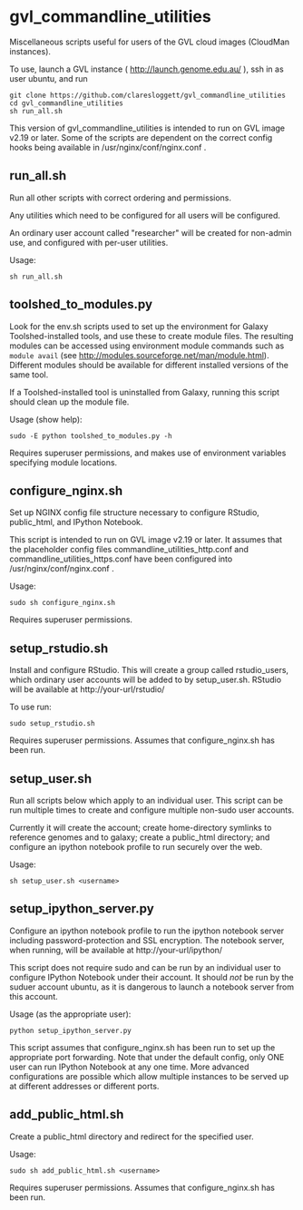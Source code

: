 gvl_commandline_utilities
=========================

Miscellaneous scripts useful for users of the GVL cloud images (CloudMan instances).

To use, launch a GVL instance ( http://launch.genome.edu.au/ ), ssh in as user ubuntu, and run

    git clone https://github.com/claresloggett/gvl_commandline_utilities
    cd gvl_commandline_utilities
    sh run_all.sh

This version of gvl_commandline_utilities is intended to run on GVL image v2.19 or later. 
Some of the scripts are dependent on the correct config hooks being available in 
/usr/nginx/conf/nginx.conf .

run_all.sh
----------

Run all other scripts with correct ordering and permissions.

Any utilities which need to be configured for all users will be configured.

An ordinary user account called "researcher" will be created for non-admin use, 
and configured with per-user utilities.

Usage:
    
    sh run_all.sh
    

toolshed_to_modules.py
----------------------

Look for the env.sh scripts used to set up the environment for Galaxy Toolshed-installed 
tools, and use these to create module files. The resulting modules can be accessed 
using environment module commands such as `module avail` (see 
http://modules.sourceforge.net/man/module.html). Different modules should be available for 
different installed versions of the same tool. 

If a Toolshed-installed tool is uninstalled from Galaxy, running this script should
clean up the module file.

Usage (show help):

    sudo -E python toolshed_to_modules.py -h

Requires superuser permissions, and makes use of environment variables specifying module 
locations.

configure_nginx.sh
------------------

Set up NGINX config file structure necessary to configure RStudio, public_html, and
IPython Notebook.

This script is intended to run on GVL image v2.19 or later. It assumes that the 
placeholder config files commandline_utilities_http.conf and 
commandline_utilities_https.conf have been configured into /usr/nginx/conf/nginx.conf .

Usage:

    sudo sh configure_nginx.sh

Requires superuser permissions. 

setup_rstudio.sh
----------------

Install and configure RStudio. This will create a group called rstudio_users, which
ordinary user accounts will be added to by setup_user.sh. RStudio will be available
at http://your-url/rstudio/

To use run:

    sudo setup_rstudio.sh
    
Requires superuser permissions. Assumes that configure_nginx.sh has been run.

setup_user.sh
-------------

Run all scripts below which apply to an individual user. This script can be run multiple 
times to create and configure multiple non-sudo user accounts. 

Currently it will create the account; create home-directory symlinks to reference genomes 
and to galaxy; create a public_html directory; and configure an ipython notebook profile 
to run securely over the web.

Usage:

    sh setup_user.sh <username>

setup_ipython_server.py
-----------------------

Configure an ipython notebook profile to run the ipython notebook server including 
password-protection and SSL encryption. The notebook server, when running, will be
available at http://your-url/ipython/

This script does not require sudo and can be run by an individual user to configure
IPython Notebook under their account. It should _not_ be run by the suduer account ubuntu, 
as it is dangerous to launch a notebook server from this account.

Usage (as the appropriate user):

    python setup_ipython_server.py

This script assumes that configure_nginx.sh has been run to set up the appropriate
port forwarding. Note that under the default config, only ONE user can run IPython
Notebook at any one time. More advanced configurations are possible which allow multiple
instances to be served up at different addresses or different ports.

add_public_html.sh
------------------

Create a public_html directory and redirect for the specified user. 

Usage:

    sudo sh add_public_html.sh <username>

Requires superuser permissions. Assumes that configure_nginx.sh has been run.

